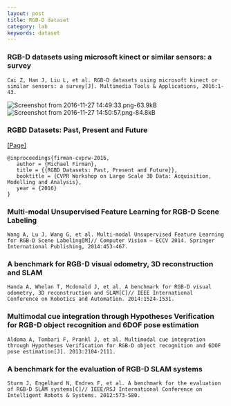 ```yaml
---
layout: post
title: RGB-D dataset
category: lab
keywords: dataset
---
```


### RGB-D datasets using microsoft kinect or similar sensors: a survey
    
    Cai Z, Han J, Liu L, et al. RGB-D datasets using microsoft kinect or similar sensors: a survey[J]. Multimedia Tools & Applications, 2016:1-43.

![Screenshot from 2016-11-27 14:49:33.png-63.9kB][1]
![Screenshot from 2016-11-27 14:50:57.png-84.8kB][2]


  [1]: http://static.zybuluo.com/lrl940607/73oae06t7jiy5ej8s6t0b18r/Screenshot%20from%202016-11-27%2014:49:33.png
  [2]: http://static.zybuluo.com/lrl940607/8cl4tur6tbmxdu0z47ukkd4h/Screenshot%20from%202016-11-27%2014:50:57.png
  
 
### RGBD Datasets: Past, Present and Future
[[Page]](http://www0.cs.ucl.ac.uk/staff/M.Firman//RGBDdatasets/)

    @inproceedings{firman-cvprw-2016,
       author = {Michael Firman},
       title = {{RGBD Datasets: Past, Present and Future}},
       booktitle = {CVPR Workshop on Large Scale 3D Data: Acquisition, Modelling and Analysis},
       year = {2016}
    } 
    
### Multi-modal Unsupervised Feature Learning for RGB-D Scene Labeling
    
    Wang A, Lu J, Wang G, et al. Multi-modal Unsupervised Feature Learning for RGB-D Scene Labeling[M]// Computer Vision – ECCV 2014. Springer International Publishing, 2014:453-467.

### A benchmark for RGB-D visual odometry, 3D reconstruction and SLAM
    
    Handa A, Whelan T, Mcdonald J, et al. A benchmark for RGB-D visual odometry, 3D reconstruction and SLAM[C]// IEEE International Conference on Robotics and Automation. 2014:1524-1531.
    
### Multimodal cue integration through Hypotheses Verification for RGB-D object recognition and 6DOF pose estimation
    
    Aldoma A, Tombari F, Prankl J, et al. Multimodal cue integration through Hypotheses Verification for RGB-D object recognition and 6DOF pose estimation[J]. 2013:2104-2111.
    
### A benchmark for the evaluation of RGB-D SLAM systems

    Sturm J, Engelhard N, Endres F, et al. A benchmark for the evaluation of RGB-D SLAM systems[C]// IEEE/RSJ International Conference on Intelligent Robots & Systems. 2012:573-580.

